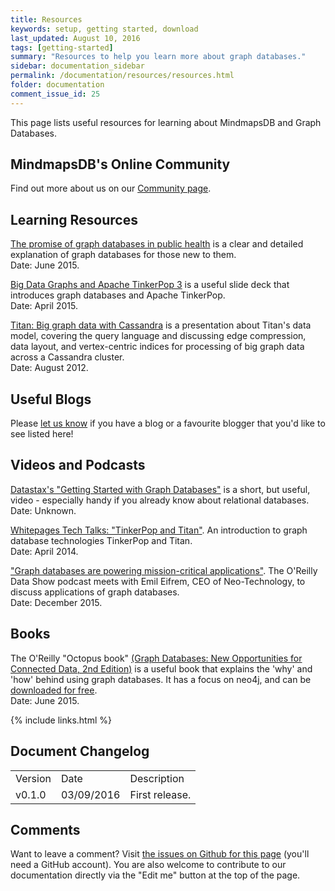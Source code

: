 ```yaml
---
title: Resources
keywords: setup, getting started, download
last_updated: August 10, 2016
tags: [getting-started]
summary: "Resources to help you learn more about graph databases."
sidebar: documentation_sidebar
permalink: /documentation/resources/resources.html
folder: documentation
comment_issue_id: 25
---
```


This page lists useful resources for learning about MindmapsDB and Graph Databases.


## MindmapsDB's Online Community
Find out more about us on our [Community page](http://mindmaps.io/community.html).

## Learning Resources

[The promise of graph databases in public health](http://www.pwc.com/us/en/technology-forecast/2015/remapping-database-landscape/public-health-graph--databases.html) is a clear and detailed explanation of graph databases for those new to them.  
Date: June 2015.

[Big Data Graphs and Apache TinkerPop 3](http://events.linuxfoundation.org/sites/events/files/slides/ApacheCon2015TinkerPop3.pdf) is a useful slide deck that introduces graph databases and Apache TinkerPop.   
Date: April 2015.

[Titan: Big graph data with Cassandra](http://www.datastax.com/wp-content/uploads/2012/08/C2012-Titan-MatthiasBroecheler.pdf) is a presentation about Titan's data model, covering the query language and discussing edge compression, data layout, and vertex-centric indices for processing of big graph data across a Cassandra cluster.   
Date: August 2012.

## Useful Blogs

Please [let us know](https://mindmaps.io/community.html) if you have a blog or a favourite blogger that you'd like to see listed here!

## Videos and Podcasts

[Datastax's "Getting Started with Graph Databases"](https://academy.datastax.com/resources/getting-started-graph-databases) is a short, but useful, video - especially handy if you already know about relational databases.    
Date: Unknown.

[Whitepages Tech Talks: "TinkerPop and Titan"](https://youtu.be/kg2x6K3IbhY). An introduction to graph database technologies TinkerPop and Titan.   
Date: April 2014.

["Graph databases are powering mission-critical applications"](https://www.oreilly.com/ideas/graph-databases-are-powering-mission-critical-applications2). The O'Reilly Data Show podcast meets with Emil Eifrem, CEO of Neo-Technology, to discuss applications of graph databases.   
Date: December 2015.

## Books

The O'Reilly "Octopus book" [(Graph Databases: New Opportunities for Connected Data, 2nd Edition)](http://shop.oreilly.com/product/0636920041832.do) is a useful book that explains the 'why' and 'how' behind using graph databases. It has a focus on neo4j, and can be [downloaded for free](https://neo4j.com/book-graph-databases).   
Date: June 2015.


{% include links.html %}

## Document Changelog  


<table>
    <tr>
        <td>Version</td>
        <td>Date</td>
        <td>Description</td>        
    </tr>
        <tr>
        <td>v0.1.0</td>
        <td>03/09/2016</td>
        <td>First release.</td>        
    </tr>

</table>

## Comments
Want to leave a comment? Visit <a href="https://github.com/mindmapsdb/docs/issues/25" target="_blank">the issues on Github for this page</a> (you'll need a GitHub account). You are also welcome to contribute to our documentation directly via the "Edit me" button at the top of the page.